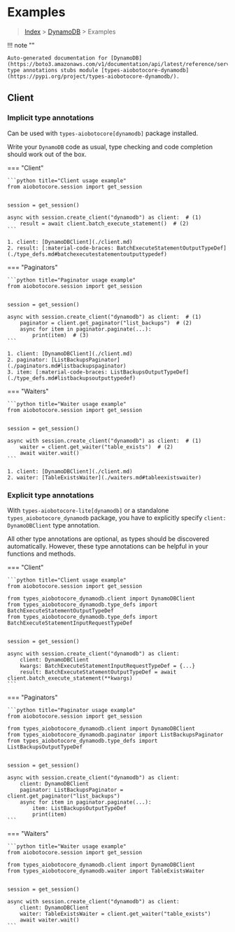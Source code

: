 # Examples

> [Index](../README.md) > [DynamoDB](./README.md) > Examples

!!! note ""

    Auto-generated documentation for [DynamoDB](https://boto3.amazonaws.com/v1/documentation/api/latest/reference/services/dynamodb.html#DynamoDB)
    type annotations stubs module [types-aiobotocore-dynamodb](https://pypi.org/project/types-aiobotocore-dynamodb/).

## Client

### Implicit type annotations

Can be used with `types-aiobotocore[dynamodb]` package installed.

Write your `DynamoDB` code as usual,
type checking and code completion should work out of the box.



=== "Client"

    ```python title="Client usage example"
    from aiobotocore.session import get_session


    session = get_session()

    async with session.create_client("dynamodb") as client:  # (1)
        result = await client.batch_execute_statement()  # (2)
    ```

    1. client: [DynamoDBClient](./client.md)
    2. result: [:material-code-braces: BatchExecuteStatementOutputTypeDef](./type_defs.md#batchexecutestatementoutputtypedef) 



=== "Paginators"

    ```python title="Paginator usage example"
    from aiobotocore.session import get_session


    session = get_session()

    async with session.create_client("dynamodb") as client:  # (1)
        paginator = client.get_paginator("list_backups")  # (2)
        async for item in paginator.paginate(...):
            print(item)  # (3)
    ```

    1. client: [DynamoDBClient](./client.md)
    2. paginator: [ListBackupsPaginator](./paginators.md#listbackupspaginator)
    3. item: [:material-code-braces: ListBackupsOutputTypeDef](./type_defs.md#listbackupsoutputtypedef) 



=== "Waiters"

    ```python title="Waiter usage example"
    from aiobotocore.session import get_session


    session = get_session()

    async with session.create_client("dynamodb") as client:  # (1)
        waiter = client.get_waiter("table_exists")  # (2)
        await waiter.wait()
    ```

    1. client: [DynamoDBClient](./client.md)
    2. waiter: [TableExistsWaiter](./waiters.md#tableexistswaiter)


### Explicit type annotations

With `types-aiobotocore-lite[dynamodb]`
or a standalone `types_aiobotocore_dynamodb` package, you have to explicitly specify
`client: DynamoDBClient` type annotation.

All other type annotations are optional, as types should be discovered automatically.
However, these type annotations can be helpful in your functions and methods.


=== "Client"

    ```python title="Client usage example"
    from aiobotocore.session import get_session

    from types_aiobotocore_dynamodb.client import DynamoDBClient
    from types_aiobotocore_dynamodb.type_defs import BatchExecuteStatementOutputTypeDef
    from types_aiobotocore_dynamodb.type_defs import BatchExecuteStatementInputRequestTypeDef


    session = get_session()

    async with session.create_client("dynamodb") as client:
        client: DynamoDBClient
        kwargs: BatchExecuteStatementInputRequestTypeDef = {...}
        result: BatchExecuteStatementOutputTypeDef = await client.batch_execute_statement(**kwargs)
    ```



=== "Paginators"

    ```python title="Paginator usage example"
    from aiobotocore.session import get_session

    from types_aiobotocore_dynamodb.client import DynamoDBClient
    from types_aiobotocore_dynamodb.paginator import ListBackupsPaginator
    from types_aiobotocore_dynamodb.type_defs import ListBackupsOutputTypeDef


    session = get_session()

    async with session.create_client("dynamodb") as client:
        client: DynamoDBClient
        paginator: ListBackupsPaginator = client.get_paginator("list_backups")
        async for item in paginator.paginate(...):
            item: ListBackupsOutputTypeDef
            print(item)
    ```



=== "Waiters"

    ```python title="Waiter usage example"
    from aiobotocore.session import get_session

    from types_aiobotocore_dynamodb.client import DynamoDBClient
    from types_aiobotocore_dynamodb.waiter import TableExistsWaiter


    session = get_session()

    async with session.create_client("dynamodb") as client:
        client: DynamoDBClient
        waiter: TableExistsWaiter = client.get_waiter("table_exists")
        await waiter.wait()
    ```
